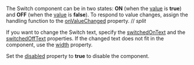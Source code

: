 The Switch component can be in two states: **ON** (when the [value](/Documentation/ApiReference/UI_Components/dxSwitch/Configuration/#value) is **true**) and **OFF** (when the [value](/Documentation/ApiReference/UI_Components/dxSwitch/Configuration/#value) is **false**). To respond to value changes, assign the handling function to the [onValueChanged](/Documentation/ApiReference/UI_Components/dxSwitch/Configuration/#onValueChanged) property.
// _split_

If you want to change the Switch text, specify the [switchedOnText](/Documentation/ApiReference/UI_Components/dxSwitch/Configuration/#switchedOnText) and the [switchedOffText](/Documentation/ApiReference/UI_Components/dxSwitch/Configuration/#switchedOffText) properties. If the changed text does not fit in the component, use the [width](/Documentation/ApiReference/UI_Components/dxSwitch/Configuration/#width) property.

Set the [disabled](/Documentation/ApiReference/UI_Components/dxSwitch/Configuration/#disabled) property to **true** to disable the component.

